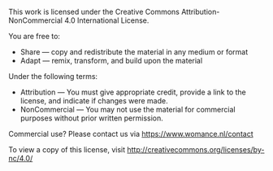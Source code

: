 This work is licensed under the Creative Commons Attribution-NonCommercial 4.0 International License.

You are free to:
- Share — copy and redistribute the material in any medium or format
- Adapt — remix, transform, and build upon the material

Under the following terms:
- Attribution — You must give appropriate credit, provide a link to the license, and indicate if changes were made.
- NonCommercial — You may not use the material for commercial purposes without prior written permission.

Commercial use? Please contact us via https://www.womance.nl/contact

To view a copy of this license, visit http://creativecommons.org/licenses/by-nc/4.0/
